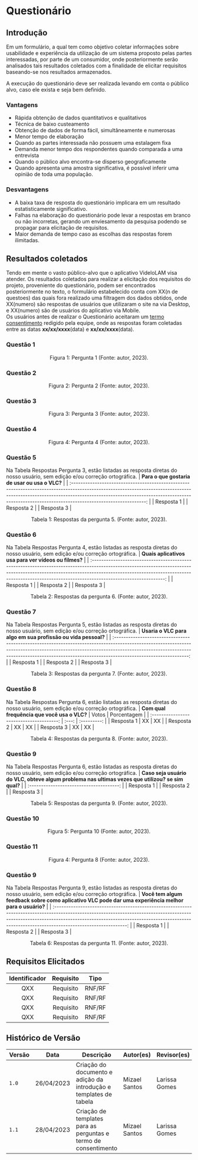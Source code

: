 # Questionário
## Introdução 

Em um formulário, a qual tem como objetivo coletar informações sobre usabilidade e experiência da utilização de um sistema proposto pelas partes interessadas, por parte de um consumidor, onde posteriormente serão analisados tais resultados coletados com a finalidade de elicitar requisitos baseando-se nos resultados armazenados.

A execução do questionário deve ser realizada levando em conta o público alvo, caso ele exista e seja bem definido.

### Vantagens
- Rápida obtenção de dados quantitativos e qualitativos
- Técnica de baixo custeamento
- Obtenção de dados de forma fácil, simultâneamente e numerosas
- Menor tempo de elaboração
- Quando as partes interessada não possuem uma estalagem fixa
- Demanda menor tempo dos respondentes quando comparada a uma entrevista
- Quando o público alvo encontra-se disperso geograficamente
- Quando apresenta uma amostra significativa, é possível inferir uma opinião de toda uma população.

### Desvantagens
- A baixa taxa de resposta do questionário implicara em um resultado estatisticamente significativo.
- Falhas na elaboração do questionário pode levar a respostas em branco ou não incorretas, gerando um enviesamento da pesquisa podendo se propagar para elicitação de requisitos.
- Maior demanda de tempo caso as escolhas das respostas forem ilimitadas.

## Resultados coletados

Tendo em mente o vasto público-alvo que o aplicativo VideloLAM visa atender. Os resultados coletados para realizar a elicitação dos requisitos do projeto, proveniente do questionário, podem ser encontrados posteriormente no texto, o formulário estabelecido conta com XX(n de questoes) das quais fora realizado uma filtragem dos dados obtidos, onde XX(numero) são respostas de usuários que utilizaram o site na via Desktop, e XX(numero) são de usuários do aplicativo via Mobile.
<br>
Os usuários antes de realizar o Questionário aceitaram um [termo consentimento](https://docs.google.com/document/d/1o_sSVLMjk8T5OaHf5OfHDhiT3ULYwC9aMnUbIFKQPtM/edit?usp=sharing) redigido pela equipe, onde as respostas foram coletadas entre as datas **xx/xx/xxxx**(data) e **xx/xx/xxxx**(data).

### Questão 1

<div style="text-align: center">
<p>
Figura 1: Pergunta 1 (Fonte: autor, 2023). 
</p>
</div>


### Questão 2

<div style="text-align: center">
<p>
Figura 2: Pergunta 2 (Fonte: autor, 2023). 
</p>
</div>

### Questão 3

<div style="text-align: center">
<p>
Figura 3: Pergunta 3 (Fonte: autor, 2023). 
</p>
</div>

### Questão 4

<div style="text-align: center">
<p>
Figura 4: Pergunta 4 (Fonte: autor, 2023). 
</p>
</div>

### Questão 5
Na Tabela Respostas Pergunta 3, estão listadas as resposta diretas do nosso usuário, sem edição e/ou correção ortográfica.
|          **Para o que gostaria de usar ou usa o VLC?**          |
| :-------------------------------------------------------------------------------------------------------------------------------------------------------------------------------------------------------------------------------------------------------------------------: |
| Resposta 1 |
| Resposta 2 |
| Resposta 3 |

<div style="text-align: center">
<p>
Tabela 1: Respostas da pergunta 5. (Fonte: autor, 2023). 
</p>
</div>

### Questão 6
Na Tabela Respostas Pergunta 4, estão listadas as resposta diretas do nosso usuário, sem edição e/ou correção ortográfica.
|          **Quais aplicativos usa para ver vídeos ou filmes?**          |
| :-------------------------------------------------------------------------------------------------------------------------------------------------------------------------------------------------------------------------------------------------------------------------: |
| Resposta 1 |
| Resposta 2 |
| Resposta 3 |

<div style="text-align: center">
<p>
Tabela 2: Respostas da pergunta 6. (Fonte: autor, 2023). 
</p>
</div>

### Questão 7
Na Tabela Respostas Pergunta 5, estão listadas as resposta diretas do nosso usuário, sem edição e/ou correção ortográfica.
|          **Usaria o VLC para algo em sua profissão ou vida pessoal?**          |
| :-------------------------------------------------------------------------------------------------------------------------------------------------------------------------------------------------------------------------------------------------------------------------: |
| Resposta 1 |
| Resposta 2 |
| Resposta 3 |

<div style="text-align: center">
<p>
Tabela 3: Respostas da pergunta 7. (Fonte: autor, 2023). 
</p>
</div>

### Questão 8
Na Tabela Respostas Pergunta 6, estão listadas as resposta diretas do nosso usuário, sem edição e/ou correção ortográfica.
|          **Com qual frequência que você usa o VLC?**          | Votos | Porcentagem |
| :--------------------------------------: | :---: | :---------: |
| Resposta 1 | XX | XX |
| Resposta 2 | XX | XX |
| Resposta 3 | XX | XX |

<div style="text-align: center">
<p>
Tabela 4: Respostas da pergunta 8. (Fonte: autor, 2023). 
</p>
</div>

### Questão 9
Na Tabela Respostas Pergunta 6, estão listadas as resposta diretas do nosso usuário, sem edição e/ou correção ortográfica.
|          **Caso seja usuário do VLC, obteve algum problema nas ultimas vezes que utilizou? se sim qual?**          |
| :--------------------------------------: | 
| Resposta 1 |
| Resposta 2 | 
| Resposta 3 |

<div style="text-align: center">
<p>
Tabela 5: Respostas da pergunta 9. (Fonte: autor, 2023). 
</p>
</div>

### Questão 10

<div style="text-align: center">
<p>
Figura 5: Pergunta 10 (Fonte: autor, 2023). 
</p>
</div>


### Questão 11

<div style="text-align: center">
<p>
Figura 4: Pergunta 8 (Fonte: autor, 2023). 
</p>
</div>

### Questão 9
Na Tabela Respostas Pergunta 9, estão listadas as resposta diretas do nosso usuário, sem edição e/ou correção ortográfica.
|          **Você tem algum feedback sobre como aplicativo VLC pode dar uma experiência melhor para o usuário?**          |
| :-------------------------------------------------------------------------------------------------------------------------------------------------------------------------------------------------------------------------------------------------------------------------: |
| Resposta 1 |
| Resposta 2 |
| Resposta 3 |

<div style="text-align: center">
<p>
Tabela 6: Respostas da pergunta 11. (Fonte: autor, 2023). 
</p>
</div>

## Requisitos Elicitados
| Identificador  |     Requisito     | Tipo  |
| :-: | :----------------------------------------: | :---: |
| QXX | Requisito              | RNF/RF |
| QXX | Requisito              | RNF/RF |
| QXX | Requisito              | RNF/RF |
| QXX | Requisito              | RNF/RF |

## Histórico de Versão
| Versão | Data          | Descrição           | Autor(es)     |  Revisor(es)  |
| ------ | ------------- | ---------------------------------- | ------------- | ------------- |
| `1.0`  | 26/04/2023 | Criação do documento e adição da introdução e templates de tabela | Mizael Santos | Larissa Gomes |
| `1.1`  | 28/04/2023 | Criação de templates para as perguntas e termo de consentimento | Mizael Santos | Larissa Gomes |
